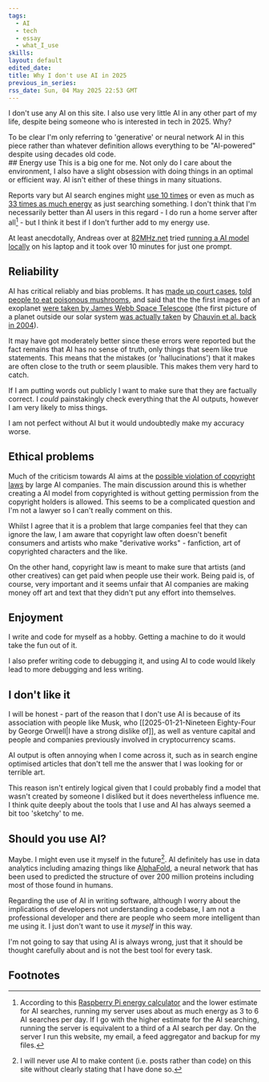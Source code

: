 ```yaml
---
tags:
  - AI
  - tech
  - essay
  - what_I_use
skills: 
layout: default
edited_date: 
title: Why I don't use AI in 2025
previous_in_series: 
rss_date: Sun, 04 May 2025 22:53 GMT
---
```

I don't use any AI on this site. I also use very little AI in any other part of my life, despite being someone who is interested in tech in 2025. Why?

<aside>To be clear I'm only referring to 'generative' or neural network AI in this piece rather than whatever definition allows everything to be "AI-powered" despite using decades old code. </aside>
## Energy use
This is a big one for me. Not only do I care about the environment, I also have a slight obsession with doing things in an optimal or efficient way. AI isn't either of these things in many situations.

Reports vary but AI search engines might [use 10 times](https://kanoppi.co/search-engines-vs-ai-energy-consumption-compared/) or even as much as [33 times as much energy](https://www.bbc.co.uk/news/articles/cj5ll89dy2mo) as just searching something. I don't think that I'm necessarily better than AI users in this regard - I do run a home server after all[^1] - but I think it best if I don't further add to my energy use.

At least anecdotally, Andreas over at [82MHz.net](https://82mhz.net) tried [running a AI model locally](https://82mhz.net/posts/2025/04/getting-a-feeling-for-how-much-energy-ai-uses-by-running-it-on-my-laptop/) on his laptop and it took over 10 minutes for just one prompt.
## Reliability
AI has critical reliably and bias problems. It has [made up court cases](https://www.404media.co/ai-lawyer-hallucination-sanctions/), [told people to eat poisonous mushrooms](https://www.404media.co/ai-chatbot-added-to-mushroom-foraging-facebook-group-immediately-gives-tips-for-cooking-dangerous-mushroom/), and said that the the first images of an exoplanet [were taken by James Webb Space Telescope](https://www.newscientist.com/article/2358426-google-bard-advert-shows-new-ai-search-tool-making-a-factual-error/) (the first picture of a planet outside our solar system [was actually taken](https://www.eso.org/public/news/eso0515/) by [Chauvin et al. back in 2004](https://www.aanda.org/articles/aa/pdf/2004/38/aagg222.pdf)).

It may have got moderately better since these errors were reported but the fact remains that AI has no sense of truth, only things that seem like true statements. This means that the mistakes (or 'hallucinations') that it makes are often close to the truth or seem plausible. This makes them very hard to catch.

If I am putting words out publicly I want to make sure that they are factually correct. I *could* painstakingly check everything that the AI outputs, however I am very likely to miss things.

I am not perfect without AI but it would undoubtedly make my accuracy worse.
## Ethical problems
Much of the criticism towards AI aims at the [possible violation of copyright laws](https://en.wikipedia.org/wiki/Artificial_intelligence_and_copyright) by large AI companies. The main discussion around this is whether creating a AI model from copyrighted is without getting permission from the copyright holders is allowed. This seems to be a complicated question and I'm not a lawyer so I can't really comment on this.

Whilst I agree that it is a problem that large companies feel that they can ignore the law, I am aware that copyright law often doesn't benefit consumers and artists who make "derivative works" - fanfiction, art of copyrighted characters and the like.

On the other hand, copyright law is meant to make sure that artists (and other creatives) can get paid when people use their work. Being paid is, of course, very important and it seems unfair that AI companies are making money off art and text that they didn't put any effort into themselves.
## Enjoyment
I write and code for myself as a hobby. Getting a machine to do it would take the fun out of it.

I also prefer writing code to debugging it, and using AI to code would likely lead to more debugging and less writing.
## I don't like it
I will be honest - part of the reason that I don't use AI is because of its association with people like Musk, who [[2025-01-21-Nineteen Eighty-Four by George Orwell|I have a strong dislike of]], as well as venture capital and people and companies previously involved in cryptocurrency scams.

AI output is often annoying when I come across it, such as in search engine optimised articles that don't tell me the answer that I was looking for or terrible art.

This reason isn't entirely logical given that I could probably find a model that wasn't created by someone I disliked but it does nevertheless influence me. I think quite deeply about the tools that I use and AI has always seemed a bit too 'sketchy' to me.
## Should you use AI?
Maybe. I might even use it myself in the future[^2]. AI definitely has use in data analytics including amazing things like [AlphaFold](https://alphafold.com/), a neural network that has been used to predicted the structure of over 200 million proteins including most of those found in humans.

Regarding the use of AI in writing software, although I worry about the implications of developers not understanding a codebase, I am not a professional developer and there are people who seem more intelligent than me using it. I just don't want to use it *myself* in this way.

I'm not going to say that using AI is always wrong, just that it should be thought carefully about and is not the best tool for every task.
## Footnotes
[^1]: According to this [Raspberry Pi energy calculator](https://pi-power-calc.shipit.dev/) and the lower estimate for AI searches, running my server uses about as much energy as 3 to 6 AI searches per day. If I go with the higher estimate for the AI searching, running the server is equivalent to a third of a AI search per day. On the server I run this website, my email, a feed aggregator and backup for my files.
[^2]: I will never use AI to make content (i.e. posts rather than code) on this site without clearly stating that I have done so.
